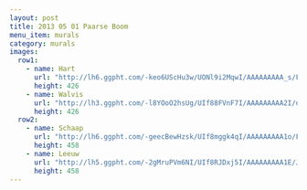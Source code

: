 ```yaml
---
layout: post
title: 2013 05 01 Paarse Boom
menu_item: murals
category: murals
images:
  row1:
    - name: Hart
      url: "http://lh6.ggpht.com/-keo6UScHu3w/UONl9i2MqwI/AAAAAAAAA_s/Fx2opjAowVc/s400/muurschilderinghart.jpg"
      height: 426
    - name: Walvis
      url: "http://lh3.ggpht.com/-l8YOoO2hsUg/UIf88FVnF7I/AAAAAAAAA2I/qqJ0-yG7-Eg/s400/2012-10-10%25252018.22.56.jpg"
      height: 426
  row2:
    - name: Schaap
      url: "http://lh6.ggpht.com/-geecBewHzsk/UIf8mggk4qI/AAAAAAAAA1o/FZX0AtoFAPQ/s400/2012-10-23%25252014.14.45.jpg"
      height: 458
    - name: Leeuw
      url: "http://lh5.ggpht.com/-2gMruPVm6NI/UIf8RJDxj5I/AAAAAAAAA1E/JoaG7UduGtE/s400/2012-10-23%25252014.15.21.jpg"
      height: 458
---
```


